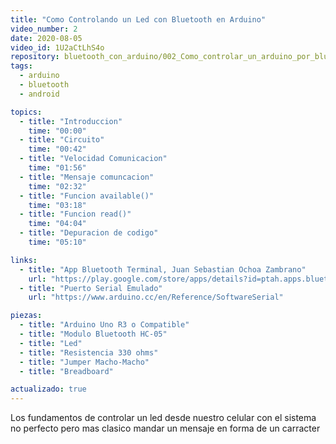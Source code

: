 ```yaml
---
title: "Como Controlando un Led con Bluetooth en Arduino"
video_number: 2
date: 2020-08-05
video_id: 1U2aCtLhS4o
repository: bluetooth_con_arduino/002_Como_controlar_un_arduino_por_bluetooth
tags:
  - arduino
  - bluetooth
  - android

topics:
  - title: "Introduccion"
    time: "00:00"
  - title: "Circuito"
    time: "00:42"
  - title: "Velocidad Comunicacion"
    time: "01:56"
  - title: "Mensaje comuncacion"
    time: "02:32"
  - title: "Funcion available()"
    time: "03:18"
  - title: "Funcion read()"
    time: "04:04"
  - title: "Depuracion de codigo"
    time: "05:10"

links:
  - title: "App Bluetooth Terminal, Juan Sebastian Ochoa Zambrano"
    url: "https://play.google.com/store/apps/details?id=ptah.apps.bluetoothterminal"
  - title: "Puerto Serial Emulado"
    url: "https://www.arduino.cc/en/Reference/SoftwareSerial"

piezas:
  - title: "Arduino Uno R3 o Compatible"
  - title: "Modulo Bluetooth HC-05"
  - title: "Led"
  - title: "Resistencia 330 ohms"
  - title: "Jumper Macho-Macho"
  - title: "Breadboard"

actualizado: true
---
```


Los fundamentos de controlar un led desde nuestro celular con el sistema no perfecto pero mas clasico mandar un mensaje en forma de un carracter
